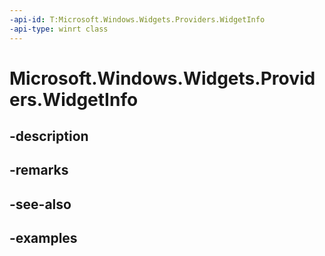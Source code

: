 ```yaml
---
-api-id: T:Microsoft.Windows.Widgets.Providers.WidgetInfo
-api-type: winrt class
---
```


# Microsoft.Windows.Widgets.Providers.WidgetInfo

<!--
public sealed class WidgetInfo
-->


## -description

## -remarks

## -see-also

## -examples


